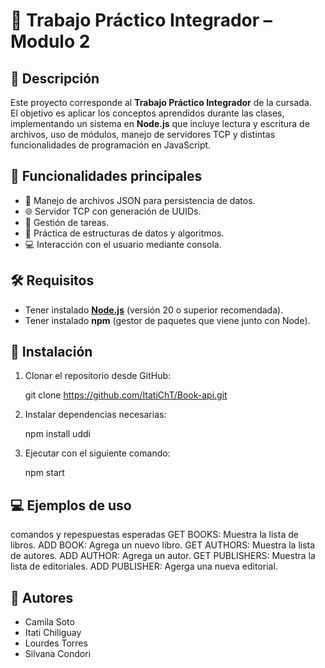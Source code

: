 # 📌 Trabajo Práctico Integrador – Modulo 2

## 📖 Descripción
Este proyecto corresponde al **Trabajo Práctico Integrador** de la cursada.  
El objetivo es aplicar los conceptos aprendidos durante las clases, implementando un sistema en **Node.js** que incluye lectura y escritura de archivos, uso de módulos, manejo de servidores TCP y distintas funcionalidades de programación en JavaScript.

## 🚀 Funcionalidades principales
- 📂 Manejo de archivos JSON para persistencia de datos.  
- 🌐 Servidor TCP con generación de UUIDs.  
- 📝 Gestión de tareas.  
- 🔄 Práctica de estructuras de datos y algoritmos.  
- 💻 Interacción con el usuario mediante consola. 


## 🛠️ Requisitos
- Tener instalado **[Node.js](https://nodejs.org/)** (versión 20 o superior recomendada).  
- Tener instalado **npm** (gestor de paquetes que viene junto con Node).  

## 📂 Instalación
1. Clonar el repositorio desde GitHub:
   
   git clone https://github.com/ItatiChT/Book-api.git


2. Instalar dependencias necesarias:

   npm install uddi

3. Ejecutar con el siguiente comando:

    npm start


## 💻 Ejemplos de uso

 comandos y repespuestas esperadas 
      GET BOOKS: Muestra la lista de libros.
      ADD BOOK: Agrega un nuevo libro.
      GET AUTHORS: Muestra la lista de autores.
      ADD AUTHOR: Agrega un autor.
      GET PUBLISHERS: Muestra la lista de editoriales.
      ADD PUBLISHER: Agerga una nueva editorial.

## 👥 Autores

* Camila Soto
* Itati Chiliguay
* Lourdes Torres
* Silvana Condori
